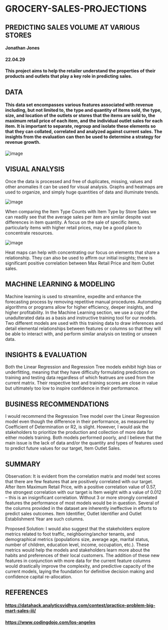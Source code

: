 # GROCERY-SALES-PROJECTIONS 
## PREDICTING SALES VOLUME AT VARIOUS STORES
#### Jonathan Jones 
#### 22.04.29
#### This project aims to help the retailer understand the properties of their products and outlets that play a key role in predicting sales.

## DATA
#### This data set encompasses various features associated with revenue including, but not limited to, the type and quantity of items sold, the type, size, and location of the outlets or stores that the items are sold to, the maximum retail price of each item, and the individual outlet sales for each item. It is important to separate, regroup and isolate these elements so that they can collated, correlated and analyzed against current sales. The insights from the evaluation can then be used to determine a strategy for revenue growth. 
![image](https://user-images.githubusercontent.com/101145586/165904456-898edc65-da05-48b7-b8ba-19b3d84e1cdb.png)

## VISUAL ANALYSIS

Once the data is processed and free of duplicates, missing, values and other anomalies it can be used for visual analysis. Graphs and heatmaps are used to organize, and simply huge quantities of data and illuminate trends. 

![image](https://user-images.githubusercontent.com/101145586/165904154-6b500726-3d61-4a57-8678-b0e4883075f1.png)

When comparing the Item Type Counts with Item Type by Store Sales we can readily see that the average sales per item are similar despite vast differences in item quantity. A focus on the sale of specific items, particularly items with higher retail prices, may be a good place to concentrate resources.

![image](https://user-images.githubusercontent.com/101145586/165905110-a09f4994-d971-4fa7-9a8d-07f43530dfaa.png)

Heat maps can help with concentrating our focus on elements that share a relationship. They can also be used to affirm our initial insights; there is significant positive correlation between Max Retail Price and Item Outlet sales. 

## MACHINE LEARNING & MODELING

Machine learning is used to streamline, expedite and enhance the forecasting process by removing repetitive manual procedures. Automating algorithms or programs allow for higher efficiency, deeper insights, and higher profitability. 
In the Machine Learning section, we use a copy of the unadulterated data as a basis and instructive training tool for our models. Two different models are used with this training data to draw inferences and detail elemental relationships between features or columns so that they will be able to interact with, and perform similar analysis on testing or unseen data. 

## INSIGHTS & EVALUATION

Both the Linear Regression and Regression Tree models exhibit high bias or underfitting, meaning that they have difficulty formulating predictions on training and testing data regardless of which featrues are used from the current matrix. Their respective test and training scores are close in value but ultimately too low to inspire confidence in their performance. 

## BUSINESS RECOMMENDATIONS

I would recommend the Regression Tree model over the Linear Regression model even though the difference in their performance, as measured by Coefficient of Determination or R2, is slight. However, I would ask the stakeholders to prioritize the production and collection of more data for either models training. Both models performed poorly, and I believe that the main issue is the lack of data and/or the quantity and types of features used to predict future values for our target, Item Outlet Sales.

## SUMMARY

Observation:
It is evident from the correlation matrix and model test scores that there are few features that are positively correlated with our target. After Item Maximum Retail Price, with a positive correlation value of 0.57, the strongest correlation with our target is Item weight with a value of 0.012 – this is an insignificant correlation. Without 3 or more strongly correlated features the performance of most models would be in question. Several of the columns provided in the dataset are inherently ineffective in efforts to predict sales outcomes. Item Identifier, Outlet Identifier and Outlet Establishment Year are such columns. 

Proposed Solution: 
I would also suggest that the stakeholders explore metrics related to foot traffic, neighboring/anchor tenants, and demographical metrics (populations size, average age, marital status, number of children, education level, income, occupation, etc.). These metrics would help the models and stakeholders learn more about the habits and preferences of their local customers. The addition of these new features in conjunction with more data for the current feature columns would drastically improve the complexity, and predictive capacity of the current models, laying the foundation for definitive decision making and confidence capital re-allocation. 

## REFERENCES
#### https://datahack.analyticsvidhya.com/contest/practice-problem-big-mart-sales-iii/
#### https://www.codingdojo.com/los-angeles
